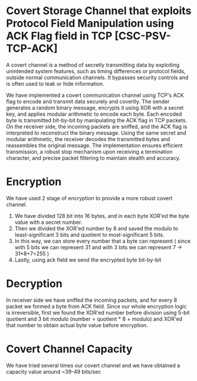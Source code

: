# Covert Storage Channel that exploits Protocol Field Manipulation using ACK Flag field in TCP [CSC-PSV-TCP-ACK]

A covert channel is a method of secretly transmitting data by exploiting unintended system features, such as timing differences or protocol fields, outside normal communication channels. It bypasses security controls and is often used to leak or hide information.

We have implemented a covert communication channel using TCP's ACK flag to encode and transmit data securely and covertly. The sender generates a random binary message, encrypts it using XOR with a secret key, and applies modular arithmetic to encode each byte. Each encoded byte is transmitted bit-by-bit by manipulating the ACK flag in TCP packets. On the receiver side, the incoming packets are sniffed, and the ACK flag is interpreted to reconstruct the binary message. Using the same secret and modular arithmetic, the receiver decodes the transmitted bytes and reassembles the original message. The implementation ensures efficient transmission, a robust stop mechanism upon receiving a termination character, and precise packet filtering to maintain stealth and accuracy.

# Encryption

We have used 2 stage of encryption to provide a more robust covert channel.
1) We have divided 128 bit into 16 bytes, and in each byte XOR'ed the byte value with a secret number.
2) Then we divided the XOR'ed number by 8 and saved the modulo to least-significant 3 bits and quotient to most-significant 5 bits.
3) In this way, we can store every number that a byte can represent ( since with 5 bits we can represent 31 and with 3 bits we can represent 7 -> 31*8+7=255 )
4) Lastly, using ack field we send the encrypted byte bit-by-bit

# Decryption

In receiver side we have sniffed the incoming packets, and for every 8 packet we formed a byte from ACK field.
Since our whole encryption logic is irreversible, first we found the XOR'ed number before division using 5-bit quotient
and 3 bit modulo (number = quotient * 8 + modulo) and XOR'ed that number to obtain actual byte value before encryption.


# Covert Channel Capacity

We have tried several times our covert channel and we have obtained a capacity value around ~39-49 bits/sec